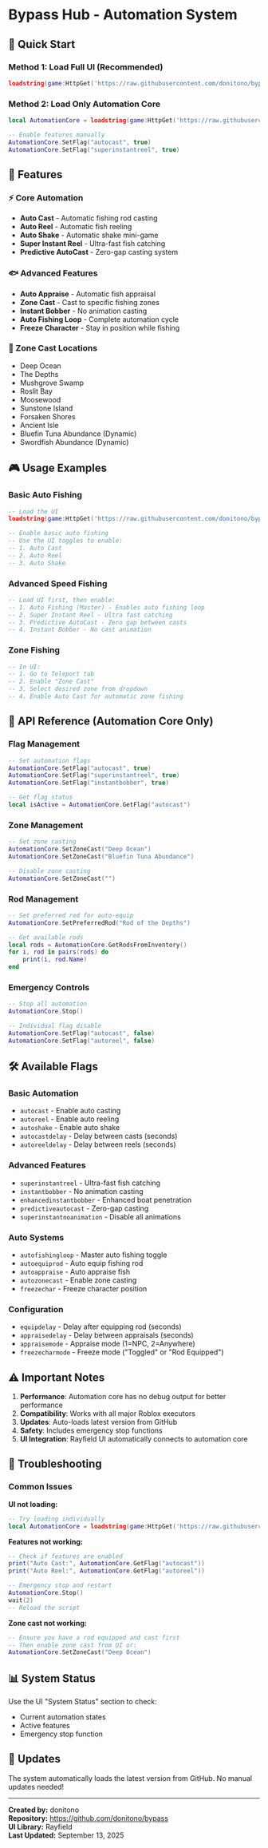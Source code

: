 # Bypass Hub - Automation System

## 🚀 Quick Start

### Method 1: Load Full UI (Recommended)
```lua
loadstring(game:HttpGet('https://raw.githubusercontent.com/donitono/bypass/main/rayfield_ui.lua'))()
```

### Method 2: Load Only Automation Core
```lua
local AutomationCore = loadstring(game:HttpGet('https://raw.githubusercontent.com/donitono/bypass/main/automation_core.lua'))()

-- Enable features manually
AutomationCore.SetFlag("autocast", true)
AutomationCore.SetFlag("superinstantreel", true)
```

## 🎯 Features

### ⚡ Core Automation
- **Auto Cast** - Automatic fishing rod casting
- **Auto Reel** - Automatic fish reeling
- **Auto Shake** - Automatic shake mini-game
- **Super Instant Reel** - Ultra-fast fish catching
- **Predictive AutoCast** - Zero-gap casting system

### 🐟 Advanced Features  
- **Auto Appraise** - Automatic fish appraisal
- **Zone Cast** - Cast to specific fishing zones
- **Instant Bobber** - No animation casting
- **Auto Fishing Loop** - Complete automation cycle
- **Freeze Character** - Stay in position while fishing

### 📍 Zone Cast Locations
- Deep Ocean
- The Depths
- Mushgrove Swamp  
- Roslit Bay
- Moosewood
- Sunstone Island
- Forsaken Shores
- Ancient Isle
- Bluefin Tuna Abundance (Dynamic)
- Swordfish Abundance (Dynamic)

## 🎮 Usage Examples

### Basic Auto Fishing
```lua
-- Load the UI
loadstring(game:HttpGet('https://raw.githubusercontent.com/donitono/bypass/main/rayfield_ui.lua'))()

-- Enable basic auto fishing
-- Use the UI toggles to enable:
-- 1. Auto Cast
-- 2. Auto Reel  
-- 3. Auto Shake
```

### Advanced Speed Fishing
```lua
-- Load UI first, then enable:
-- 1. Auto Fishing (Master) - Enables auto fishing loop
-- 2. Super Instant Reel - Ultra fast catching
-- 3. Predictive AutoCast - Zero gap between casts
-- 4. Instant Bobber - No cast animation
```

### Zone Fishing
```lua
-- In UI:
-- 1. Go to Teleport tab
-- 2. Enable "Zone Cast" 
-- 3. Select desired zone from dropdown
-- 4. Enable Auto Cast for automatic zone fishing
```

## 🔧 API Reference (Automation Core Only)

### Flag Management
```lua
-- Set automation flags
AutomationCore.SetFlag("autocast", true)
AutomationCore.SetFlag("superinstantreel", true)
AutomationCore.SetFlag("instantbobber", true)

-- Get flag status
local isActive = AutomationCore.GetFlag("autocast")
```

### Zone Management
```lua
-- Set zone casting
AutomationCore.SetZoneCast("Deep Ocean")
AutomationCore.SetZoneCast("Bluefin Tuna Abundance")

-- Disable zone casting
AutomationCore.SetZoneCast("")
```

### Rod Management
```lua
-- Set preferred rod for auto-equip
AutomationCore.SetPreferredRod("Rod of the Depths")

-- Get available rods
local rods = AutomationCore.GetRodsFromInventory()
for i, rod in pairs(rods) do
    print(i, rod.Name)
end
```

### Emergency Controls
```lua
-- Stop all automation
AutomationCore.Stop()

-- Individual flag disable
AutomationCore.SetFlag("autocast", false)
AutomationCore.SetFlag("autoreel", false)
```

## 🛠️ Available Flags

### Basic Automation
- `autocast` - Enable auto casting
- `autoreel` - Enable auto reeling  
- `autoshake` - Enable auto shake
- `autocastdelay` - Delay between casts (seconds)
- `autoreeldelay` - Delay between reels (seconds)

### Advanced Features
- `superinstantreel` - Ultra-fast fish catching
- `instantbobber` - No animation casting
- `enhancedinstantbobber` - Enhanced boat penetration
- `predictiveautocast` - Zero-gap casting
- `superinstantnoanimation` - Disable all animations

### Auto Systems
- `autofishingloop` - Master auto fishing toggle
- `autoequiprod` - Auto equip fishing rod
- `autoappraise` - Auto appraise fish
- `autozonecast` - Enable zone casting
- `freezechar` - Freeze character position

### Configuration
- `equipdelay` - Delay after equipping rod (seconds)
- `appraisedelay` - Delay between appraisals (seconds)
- `appraisemode` - Appraise mode (1=NPC, 2=Anywhere)
- `freezecharmode` - Freeze mode ("Toggled" or "Rod Equipped")

## ⚠️ Important Notes

1. **Performance**: Automation core has no debug output for better performance
2. **Compatibility**: Works with all major Roblox executors
3. **Updates**: Auto-loads latest version from GitHub
4. **Safety**: Includes emergency stop functions
5. **UI Integration**: Rayfield UI automatically connects to automation core

## 🐛 Troubleshooting

### Common Issues

**UI not loading:**
```lua
-- Try loading individually
local AutomationCore = loadstring(game:HttpGet('https://raw.githubusercontent.com/donitono/bypass/main/automation_core.lua'))()
```

**Features not working:**
```lua
-- Check if features are enabled
print("Auto Cast:", AutomationCore.GetFlag("autocast"))
print("Auto Reel:", AutomationCore.GetFlag("autoreel"))

-- Emergency stop and restart
AutomationCore.Stop()
wait(2)
-- Reload the script
```

**Zone cast not working:**
```lua
-- Ensure you have a rod equipped and cast first
-- Then enable zone cast from UI or:
AutomationCore.SetZoneCast("Deep Ocean")
```

## 📊 System Status

Use the UI "System Status" section to check:
- Current automation states
- Active features
- Emergency stop function

## 🔄 Updates

The system automatically loads the latest version from GitHub. No manual updates needed!

---

**Created by:** donitono  
**Repository:** https://github.com/donitono/bypass  
**UI Library:** Rayfield  
**Last Updated:** September 13, 2025